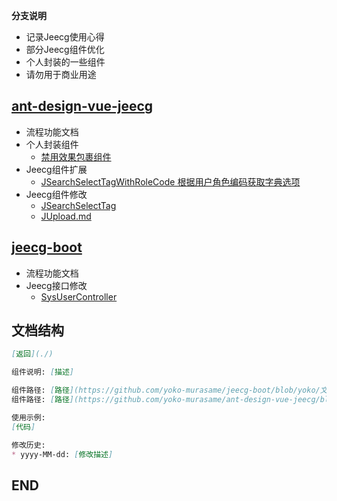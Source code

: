 **分支说明**

* 记录Jeecg使用心得
* 部分Jeecg组件优化
* 个人封装的一些组件
* 请勿用于商业用途

## [ant-design-vue-jeecg](https://github.com/yoko-murasame/ant-design-vue-jeecg)

* 流程功能文档
* 个人封装组件
  * [禁用效果包裹组件](./前端/禁用效果包裹组件.md)
* Jeecg组件扩展
  * [JSearchSelectTagWithRoleCode 根据用户角色编码获取字典选项](./前端/JSearchSelectTagWithRoleCode.md)
* Jeecg组件修改
  * [JSearchSelectTag](./前端/JSearchSelectTag.md)
  * [JUpload.md](./前端/JUpload.md)

## [jeecg-boot](https://github.com/yoko-murasame/jeecg-boot)

* 流程功能文档
* Jeecg接口修改
  * [SysUserController](./后端/SysUserController.md)

## 文档结构

```markdown
[返回](./)

组件说明: [描述]

组件路径: [路径](https://github.com/yoko-murasame/jeecg-boot/blob/yoko/文件路径)
组件路径: [路径](https://github.com/yoko-murasame/ant-design-vue-jeecg/blob/yoko/文件路径)

使用示例:
[代码]

修改历史:
* yyyy-MM-dd: [修改描述]
```

## END
